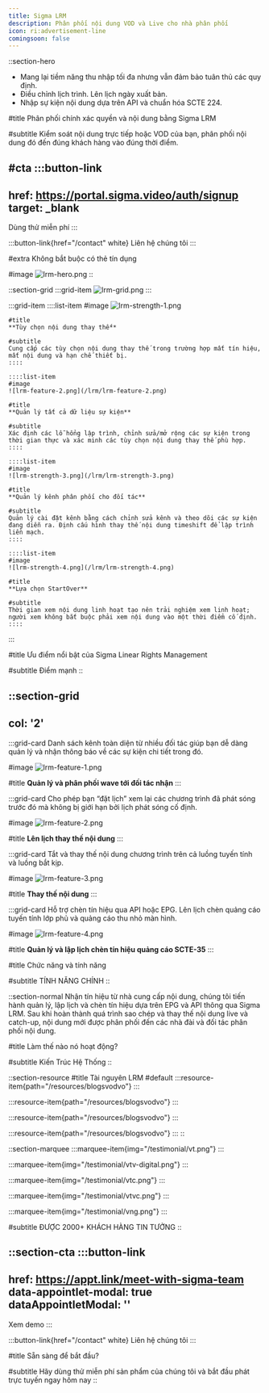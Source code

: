 ```yaml
---
title: Sigma LRM
description: Phân phối nội dung VOD và Live cho nhà phân phối
icon: ri:advertisement-line
comingsoon: false
---
```


::section-hero
- Mang lại tiềm năng thu nhập tối đa nhưng vẫn đảm bảo tuân thủ các quy định.
- Điều chỉnh lịch trình. Lên lịch ngày xuất bản.
- Nhập sự kiện nội dung dựa trên API và chuẩn hóa SCTE 224.

#title
Phân phối chính xác quyền và nội dung bằng Sigma LRM

#subtitle
Kiểm soát nội dung trực tiếp hoặc VOD của bạn, phân phối nội dung đó đến đúng khách hàng vào đúng thời điểm.

#cta
  :::button-link
  ---
  href: https://portal.sigma.video/auth/signup
  target: _blank
  ---
  Dùng thử miễn phí
  :::

  :::button-link{href="/contact" white}
  Liên hệ chúng tôi
  :::

#extra
Không bắt buộc có thẻ tín dụng

#image
![lrm-hero.png](/lrm/lrm-hero.png)
::

::section-grid
  :::grid-item
  ![lrm-grid.png](/lrm/lrm-grid.png)
  :::

  :::grid-item
    ::::list-item
    #image
    ![lrm-strength-1.png](/lrm/lrm-strength-1.png)

    #title
    **Tùy chọn nội dung thay thế**

    #subtitle
    Cung cấp các tùy chọn nội dung thay thế trong trường hợp mất tín hiệu, mất nội dung và hạn chế thiết bị.
    ::::

    ::::list-item
    #image
    ![lrm-feature-2.png](/lrm/lrm-feature-2.png)

    #title
    **Quản lý tất cả dữ liệu sự kiện**

    #subtitle
    Xác định các lỗ hổng lập trình, chỉnh sửa/mở rộng các sự kiện trong thời gian thực và xác minh các tùy chọn nội dung thay thế phù hợp.
    ::::

    ::::list-item
    #image
    ![lrm-strength-3.png](/lrm/lrm-strength-3.png)

    #title
    **Quản lý kênh phân phối cho đối tác**

    #subtitle
    Quản lý cài đặt kênh bằng cách chỉnh sửa kênh và theo dõi các sự kiện đang diễn ra. Định cấu hình thay thế nội dung timeshift để lập trình liền mạch.
    ::::

    ::::list-item
    #image
    ![lrm-strength-4.png](/lrm/lrm-strength-4.png)

    #title
    **Lựa chọn StartOver**

    #subtitle
    Thời gian xem nội dung linh hoạt tạo nên trải nghiệm xem linh hoạt; người xem không bắt buộc phải xem nội dung vào một thời điểm cố định.
    ::::
  :::

#title
Ưu điểm nổi bật của Sigma Linear Rights Management

#subtitle
Điểm mạnh
::

::section-grid
---
col: '2'
---
  :::grid-card
  Danh sách kênh toàn diện từ nhiều đối tác giúp bạn dễ dàng quản lý và nhận thông báo về các sự kiện chi tiết trong đó.

  #image
  ![lrm-feature-1.png](/lrm/lrm-feature-1.png)

  #title
  **Quản lý và phân phối wave tới đối tác nhận**
  :::

  :::grid-card
  Cho phép bạn “đặt lịch” xem lại các chương trình đã phát sóng trước đó mà không bị giới hạn bởi lịch phát sóng cố định.

  #image
  ![lrm-feature-2.png](/lrm/lrm-feature-2.png)

  #title
  **Lên lịch thay thế nội dung**
  :::

  :::grid-card
  Tắt và thay thế nội dung chương trình trên cả luồng tuyến tính và luồng bắt kịp.

  #image
  ![lrm-feature-3.png](/lrm/lrm-feature-3.png)

  #title
  **Thay thế nội dung**
  :::

  :::grid-card
  Hỗ trợ chèn tín hiệu qua API hoặc EPG. Lên lịch chèn quảng cáo tuyến tính lớp phủ và quảng cáo thu nhỏ màn hình.

  #image
  ![lrm-feature-4.png](/lrm/lrm-feature-4.png)

  #title
  **Quản lý và lập lịch chèn tín hiệu quảng cáo SCTE-35**
  :::

#title
Chức năng và tính năng

#subtitle
TÍNH NĂNG CHÍNH
::

::section-normal
Nhận tín hiệu từ nhà cung cấp nội dung, chúng tôi tiến hành quản lý, lập lịch và chèn tín hiệu dựa trên EPG và API thông qua Sigma LRM. Sau khi hoàn thành quá trình sao chép và thay thế nội dung live và catch-up, nội dung mới được phân phối đến các nhà đài và đối tác phân phối nội dung.

#title
Làm thế nào nó hoạt động?

#subtitle
Kiến Trúc Hệ Thống
::

::section-resource
#title
Tài nguyên LRM
#default
  :::resource-item{path="/resources/blogsvodvo"}
  :::

  :::resource-item{path="/resources/blogsvodvo"}
  :::

  :::resource-item{path="/resources/blogsvodvo"}
  :::

  :::resource-item{path="/resources/blogsvodvo"}
  :::
::

::section-marquee
  :::marquee-item{img="/testimonial/vt.png"}
  :::

  :::marquee-item{img="/testimonial/vtv-digital.png"}
  :::

  :::marquee-item{img="/testimonial/vtc.png"}
  :::

  :::marquee-item{img="/testimonial/vtvc.png"}
  :::

  :::marquee-item{img="/testimonial/vng.png"}
  :::

#subtitle
ĐƯỢC 2000+ KHÁCH HÀNG TIN TƯỞNG
::

::section-cta
  :::button-link
  ---
  href: https://appt.link/meet-with-sigma-team
  data-appointlet-modal: true
  dataAppointletModal: ''
  ---
  Xem demo
  :::

  :::button-link{href="/contact" white}
  Liên hệ chúng tôi
  :::

#title
Sẵn sàng để bắt đầu?

#subtitle
Hãy dùng thử miễn phí sản phẩm của chúng tôi và bắt đầu phát trực tuyến ngay hôm nay
::
